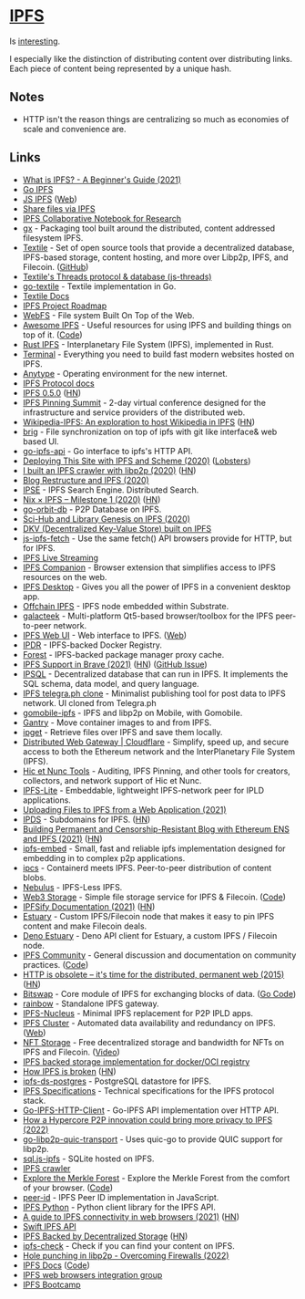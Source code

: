# [IPFS](https://ipfs.io)

Is [interesting](https://blog.neocities.org/blog/2015/09/08/its-time-for-the-distributed-web.html).

I especially like the distinction of distributing content over distributing links. Each piece of content being represented by a unique hash.

## Notes

- HTTP isn't the reason things are centralizing so much as economies of scale and convenience are.

## Links

- [What is IPFS? - A Beginner's Guide (2021)](https://hackernoon.com/a-beginners-guide-to-ipfs-20673fedd3f)
- [Go IPFS](https://github.com/ipfs/go-ipfs)
- [JS IPFS](https://github.com/ipfs/js-ipfs) ([Web](https://js.ipfs.io/))
- [Share files via IPFS](https://github.com/ipfs-shipyard/ipfs-share-files)
- [IPFS Collaborative Notebook for Research](https://github.com/ipfs/notes)
- [gx](https://github.com/whyrusleeping/gx) - Packaging tool built around the distributed, content addressed filesystem IPFS.
- [Textile](https://textile.io/) - Set of open source tools that provide a decentralized database, IPFS-based storage, content hosting, and more over Libp2p, IPFS, and Filecoin. ([GitHub](https://github.com/textileio))
- [Textile's Threads protocol & database (js-threads)](https://github.com/textileio/js-threads)
- [go-textile](https://github.com/textileio/go-textile) - Textile implementation in Go.
- [Textile Docs](https://docs.textile.io/)
- [IPFS Project Roadmap](https://github.com/ipfs/roadmap)
- [WebFS](https://github.com/brendoncarroll/webfs) - File system Built On Top of the Web.
- [Awesome IPFS](https://awesome.ipfs.io/) - Useful resources for using IPFS and building things on top of it. ([Code](https://github.com/ipfs/awesome-ipfs))
- [Rust IPFS](https://github.com/ipfs-rust/rust-ipfs) - Interplanetary File System (IPFS), implemented in Rust.
- [Terminal](https://terminal.co/) - Everything you need to build fast modern websites hosted on IPFS.
- [Anytype](https://anytype.io/) - Operating environment for the new internet.
- [IPFS Protocol docs](https://github.com/ipfs/ipfs)
- [IPFS 0.5.0](https://blog.ipfs.io/2020-04-28-go-ipfs-0-5-0/) ([HN](https://news.ycombinator.com/item?id=23010245))
- [IPFS Pinning Summit](https://ipfspinningsummit.com/) - 2-day virtual conference designed for the infrastructure and service providers of the distributed web.
- [Wikipedia-IPFS: An exploration to host Wikipedia in IPFS](https://github.com/santhoshtr/wikipedia-ipfs) ([HN](https://news.ycombinator.com/item?id=23127829))
- [brig](https://github.com/sahib/brig) - File synchronization on top of ipfs with git like interface& web based UI.
- [go-ipfs-api](https://github.com/ipfs/go-ipfs-api) - Go interface to ipfs's HTTP API.
- [Deploying This Site with IPFS and Scheme (2020)](https://elais.codes/deploying-this-site-with-ipfs-and-scheme.html) ([Lobsters](https://lobste.rs/s/fitmtb/deploying_this_site_with_ipfs_scheme))
- [I built an IPFS crawler with libp2p (2020)](https://adlrocha.substack.com/p/adlrocha-how-i-built-an-ipfs-crawler) ([HN](https://news.ycombinator.com/item?id=23515997))
- [Blog Restructure and IPFS (2020)](https://deedlefake.com/blog-restructure-and-ipfs.html)
- [IPSE](https://www.ipse.io/) - IPFS Search Engine. Distributed Search.
- [Nix × IPFS – Milestone 1 (2020)](https://blog.ipfs.io/2020-09-08-nix-ipfs-milestone-1/) ([HN](https://news.ycombinator.com/item?id=24621276))
- [go-orbit-db](https://github.com/berty/go-orbit-db) - P2P Database on IPFS.
- [Sci-Hub and Library Genesis on IPFS (2020)](https://www.reddit.com/r/DataHoarder/comments/jb1hkn/p2p_free_library_help_build_humanitys_free/)
- [DKV (Decentralized Key-Value Store) built on IPFS](https://github.com/mikeal/dkv)
- [js-ipfs-fetch](https://github.com/RangerMauve/js-ipfs-fetch) - Use the same fetch() API browsers provide for HTTP, but for IPFS.
- [IPFS Live Streaming](https://github.com/tomeshnet/ipfs-live-streaming)
- [IPFS Companion](https://github.com/ipfs-shipyard/ipfs-companion) - Browser extension that simplifies access to IPFS resources on the web.
- [IPFS Desktop](https://github.com/ipfs-shipyard/ipfs-desktop) - Gives you all the power of IPFS in a convenient desktop app.
- [Offchain IPFS](https://rs-ipfs.github.io/offchain-ipfs-manual/) - IPFS node embedded within Substrate.
- [galacteek](https://galacteek.github.io/) - Multi-platform Qt5-based browser/toolbox for the IPFS peer-to-peer network.
- [IPFS Web UI](https://github.com/ipfs-shipyard/ipfs-webui) - Web interface to IPFS. ([Web](https://webui.ipfs.io/))
- [IPDR](https://github.com/miguelmota/ipdr) - IPFS-backed Docker Registry.
- [Forest](https://github.com/forestpm/forest) - IPFS-backed package manager proxy cache.
- [IPFS Support in Brave (2021)](https://brave.com/ipfs-support/) ([HN](https://news.ycombinator.com/item?id=25836886)) ([GitHub Issue](https://github.com/brave/brave-browser/issues/10220))
- [IPSQL](https://github.com/mikeal/IPSQL) - Decentralized database that can run in IPFS. It implements the SQL schema, data model, and query language.
- [IPFS telegra.ph clone](https://github.com/alexstep/ipfs-telegra.ph) - Minimalist publishing tool for post data to IPFS network. UI cloned from Telegra.ph
- [gomobile-ipfs](https://github.com/ipfs-shipyard/gomobile-ipfs) - IPFS and libp2p on Mobile, with Gomobile.
- [Gantry](https://github.com/gregdhill/ipfs-oci) - Move container images to and from IPFS.
- [ipget](https://github.com/ipfs/ipget) - Retrieve files over IPFS and save them locally.
- [Distributed Web Gateway | Cloudflare](https://www.cloudflare.com/distributed-web-gateway/) - Simplify, speed up, and secure access to both the Ethereum network and the InterPlanetary File System (IPFS).
- [Hic et Nunc Tools](https://github.com/atomantic/hicetnunc_tools) - Auditing, IPFS Pinning, and other tools for creators, collectors, and network support of Hic et Nunc.
- [IPFS-Lite](https://github.com/hsanjuan/ipfs-lite) - Embeddable, lightweight IPFS-network peer for IPLD applications.
- [Uploading Files to IPFS from a Web Application (2021)](https://dev.to/dabit3/uploading-files-to-ipfs-from-a-web-application-50a)
- [IPDS](https://ipds.io/) - Subdomains for IPFS. ([HN](https://news.ycombinator.com/item?id=27660253))
- [Building Permanent and Censorship-Resistant Blog with Ethereum ENS and IPFS (2021)](https://pawelurbanek.com/ipfs-ethereum-blog) ([HN](https://news.ycombinator.com/item?id=27673223))
- [ipfs-embed](https://github.com/ipfs-rust/ipfs-embed) - Small, fast and reliable ipfs implementation designed for embedding in to complex p2p applications.
- [ipcs](https://github.com/hinshun/ipcs) - Containerd meets IPFS. Peer-to-peer distribution of content blobs.
- [Nebulus](https://nebulus.dev/) - IPFS-Less IPFS.
- [Web3 Storage](https://web3.storage/) - Simple file storage service for IPFS & Filecoin. ([Code](https://github.com/web3-storage/web3.storage))
- [IPFSify Documentation (2021)](https://karmanyaah.malhotra.cc/tech/2021/07/ipfsifying-documentation/) ([HN](https://news.ycombinator.com/item?id=28011740))
- [Estuary](https://github.com/application-research/estuary) - Custom IPFS/Filecoin node that makes it easy to pin IPFS content and make Filecoin deals.
- [Deno Estuary](https://github.com/deno-libs/estuary) - Deno API client for Estuary, a custom IPFS / Filecoin node.
- [IPFS Community](https://discuss.ipfs.io/) - General discussion and documentation on community practices. ([Code](https://github.com/ipfs/community))
- [HTTP is obsolete – it's time for the distributed, permanent web (2015)](https://ipfs.io/ipfs/QmNhFJjGcMPqpuYfxL62VVB9528NXqDNMFXiqN5bgFYiZ1/its-time-for-the-permanent-web.html) ([HN](https://news.ycombinator.com/item?id=28897373))
- [Bitswap](https://docs.ipfs.io/concepts/bitswap/) - Core module of IPFS for exchanging blocks of data. ([Go Code](https://github.com/ipfs/go-bitswap))
- [rainbow](https://github.com/ipfs/rainbow) - Standalone IPFS gateway.
- [IPFS-Nucleus](https://github.com/Peergos/ipfs-nucleus) - Minimal IPFS replacement for P2P IPLD apps.
- [IPFS Cluster](https://github.com/ipfs/ipfs-cluster) - Automated data availability and redundancy on IPFS. ([Web](https://cluster.ipfs.io/))
- [NFT Storage](https://nft.storage/) - Free decentralized storage and bandwidth for NFTs on IPFS and Filecoin. ([Video](https://www.youtube.com/watch?v=o_yVYft-7z4))
- [IPFS backed storage implementation for docker/OCI registry](https://github.com/yuval-k/oci-registry-p2p)
- [How IPFS is broken](https://fiatjaf.com/d5031e5b.html) ([HN](https://news.ycombinator.com/item?id=29656139))
- [ipfs-ds-postgres](https://github.com/alanshaw/ipfs-ds-postgres) - PostgreSQL datastore for IPFS.
- [IPFS Specifications](https://github.com/ipfs/specs) - Technical specifications for the IPFS protocol stack.
- [Go-IPFS-HTTP-Client](https://github.com/ipfs/go-ipfs-http-client) - Go-IPFS API implementation over HTTP API.
- [How a Hypercore P2P innovation could bring more privacy to IPFS (2022)](https://www.ctrl.blog/entry/dht-privacy-discovery-hash.html)
- [go-libp2p-quic-transport](https://github.com/libp2p/go-libp2p-quic-transport) - Uses quic-go to provide QUIC support for libp2p.
- [sql.js-ipfs](https://github.com/hcliff/sqlite-ipfs) - SQLite hosted on IPFS.
- [IPFS crawler](https://github.com/jimmyaxod/ipfscrawl)
- [Explore the Merkle Forest](https://explore.ipld.io/) - Explore the Merkle Forest from the comfort of your browser. ([Code](https://github.com/ipld/explore.ipld.io))
- [peer-id](https://github.com/libp2p/js-peer-id) - IPFS Peer ID implementation in JavaScript.
- [IPFS Python](https://github.com/ipfs-shipyard/py-ipfs-http-client) - Python client library for the IPFS API.
- [A guide to IPFS connectivity in web browsers (2021)](https://blog.ipfs.io/2021-06-10-guide-to-ipfs-connectivity-in-browsers/) ([HN](https://news.ycombinator.com/item?id=30440410))
- [Swift IPFS API](https://github.com/ipfs-shipyard/swift-ipfs-http-client)
- [IPFS Backed by Decentralized Storage](https://filebase.com/blog/introducing-support-for-ipfs-backed-by-decentralized-storage/) ([HN](https://news.ycombinator.com/item?id=30522635))
- [ipfs-check](https://github.com/aschmahmann/ipfs-check) - Check if you can find your content on IPFS.
- [Hole punching in libp2p - Overcoming Firewalls (2022)](https://blog.ipfs.io/2022-01-20-libp2p-hole-punching/)
- [IPFS Docs](https://docs.ipfs.io/) ([Code](https://github.com/ipfs/ipfs-docs))
- [IPFS web browsers integration group](https://github.com/ipfs/in-web-browsers)
- [IPFS Bootcamp](https://github.com/adlrocha/ipfs-bootcamp)